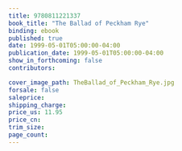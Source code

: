 ```yaml
---
title: 9780811221337
book_title: "The Ballad of Peckham Rye"
binding: ebook
published: true
date: 1999-05-01T05:00:00-04:00
publication_date: 1999-05-01T05:00:00-04:00
show_in_forthcoming: false
contributors:

cover_image_path: TheBallad_of_Peckham_Rye.jpg
forsale: false
saleprice:
shipping_charge:
price_us: 11.95
price_cn:
trim_size:
page_count:
---
```



